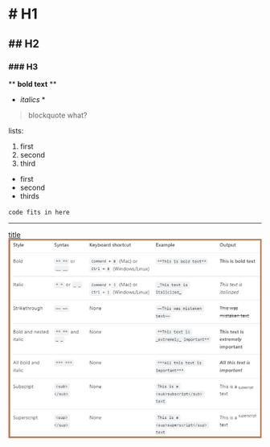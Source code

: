 # # H1
## ## H2
### ### H3
** **bold text** **
* *italics* *
>blockquote
>what?

lists:
1. first
2. second
3. third
  - first
  - second
  - thirds

`code fits in here`

---
[title](link)
![alt text](img.jpg)

   
